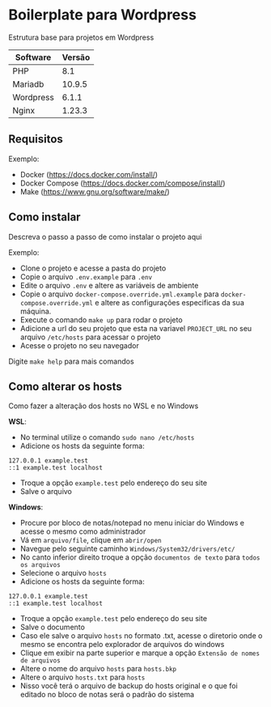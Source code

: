 # Boilerplate para Wordpress

Estrutura base para projetos em Wordpress

| Software | Versão |
|----------|--------|
| PHP      | 8.1    |
| Mariadb  | 10.9.5 |
| Wordpress| 6.1.1  |
| Nginx    | 1.23.3 |


## Requisitos

Exemplo:
- Docker (https://docs.docker.com/install/)
- Docker Compose (https://docs.docker.com/compose/install/)
- Make (https://www.gnu.org/software/make/)

## Como instalar

Descreva o passo a passo de como instalar o projeto aqui

Exemplo:
- Clone o projeto e acesse a pasta do projeto
- Copie o arquivo `.env.example` para `.env`
- Edite o arquivo `.env` e altere as variáveis de ambiente
- Copie o arquivo `docker-compose.override.yml.example` para `docker-compose.override.yml` e altere as configurações especificas da sua máquina.
- Execute o comando `make up` para rodar o projeto
- Adicione a url do seu projeto que esta na variavel `PROJECT_URL` no seu arquivo `/etc/hosts` para acessar o projeto
- Acesse o projeto no seu navegador

Digite `make help` para mais comandos

## Como alterar os hosts

Como fazer a alteração dos hosts no WSL e no Windows

**WSL**: 
- No terminal utilize o comando ``sudo nano /etc/hosts``
- Adicione os hosts da seguinte forma:
```
127.0.0.1 example.test
::1 example.test localhost
```
- Troque a opção ``example.test`` pelo endereço do seu site
- Salve o arquivo

**Windows**:
- Procure por bloco de notas/notepad no menu iniciar do Windows e acesse o mesmo como administrador
- Vá em ``arquivo/file``, clique em ``abrir/open`` 
- Navegue pelo seguinte caminho ``Windows/System32/drivers/etc/``
- No canto inferior direito troque a opção ``documentos de texto`` para ``todos os arquivos``
- Selecione o arquivo ``hosts``
- Adicione os hosts da seguinte forma:
```
127.0.0.1 example.test
::1 example.test localhost
```
- Troque a opção ``example.test`` pelo endereço do seu site
- Salve o documento
- Caso ele salve o arquivo ``hosts`` no formato .txt, acesse o diretorio onde o mesmo se encontra pelo explorador de arquivos do windows
- Clique em exibir na parte superior e marque a opção ``Extensão de nomes de arquivos``
- Altere o nome do arquivo ``hosts`` para ``hosts.bkp``
- Altere o arquivo ``hosts.txt`` para ``hosts``
- Nisso você terá o arquivo de backup do hosts original e o que foi editado no bloco de notas será o padrão do sistema

